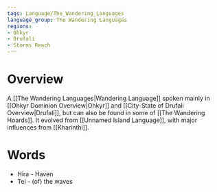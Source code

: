 ```yaml
---
tags: Language/The_Wandering_Languages
language_group: The Wandering Languages
regions:
- Ohkyr
- Drufali
- Storms Reach
---
```

# Overview
A [[The Wandering Languages|Wandering Language]] spoken mainly in [[Ohkyr Dominion Overview|Ohkyr]] and [[City-State of Drufali Overview|Drufali]], but can also be found in some of [[The Wandering Hoards]]. It evolved from [[Unnamed Island Language]], with major influences from [[Kharinthi]].
# Words
- Hira - Haven
- Tel - (of) the waves